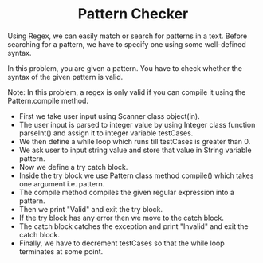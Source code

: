 <h1 align="center">Pattern Checker</h1>
Using Regex, we can easily match or search for patterns in a text. Before searching for a pattern, we have to specify one using some well-defined syntax.

In this problem, you are given a pattern. You have to check whether the syntax of the given pattern is valid.

Note: In this problem, a regex is only valid if you can compile it using the Pattern.compile method.

- First we take user input using Scanner class object(in).
- The user input is parsed to integer value by using Integer class function parseInt() and assign it to integer variable testCases.
- We then define a while loop which runs till testCases is greater than 0.
- We ask user to input string value and store that value in String variable pattern.
- Now we define a try catch block.
- Inside the try block we use Pattern class method compile() which takes one argument i.e. pattern.
- The compile method compiles the given regular expression into a pattern.
- Then we print "Valid" and exit the try block.
- If the try block has any error then we move to the catch block.
- The catch block catches the exception and print "Invalid" and exit the catch block.
- Finally, we have to decrement testCases so that the while loop terminates at some point.
